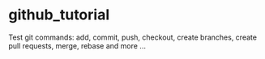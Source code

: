 # github_tutorial

Test git commands: add, commit, push, checkout, create branches, create pull requests, merge, rebase and more ...
